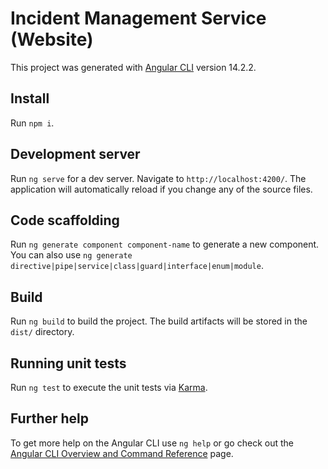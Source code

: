 # Incident Management Service (Website)

<!-- 
  372  docker volume create mongodbdata
  373  docker run --name mongodb -d -v mongodbdata:/data/db -p 27017:27017 mongo  -->


This project was generated with [Angular CLI](https://github.com/angular/angular-cli) version 14.2.2.


## Install
Run `npm i`.



## Development server

Run `ng serve` for a dev server. Navigate to `http://localhost:4200/`. The application will automatically reload if you change any of the source files.

## Code scaffolding

Run `ng generate component component-name` to generate a new component. You can also use `ng generate directive|pipe|service|class|guard|interface|enum|module`.

## Build

Run `ng build` to build the project. The build artifacts will be stored in the `dist/` directory.

## Running unit tests

Run `ng test` to execute the unit tests via [Karma](https://karma-runner.github.io).

## Further help

To get more help on the Angular CLI use `ng help` or go check out the [Angular CLI Overview and Command Reference](https://angular.io/cli) page.
